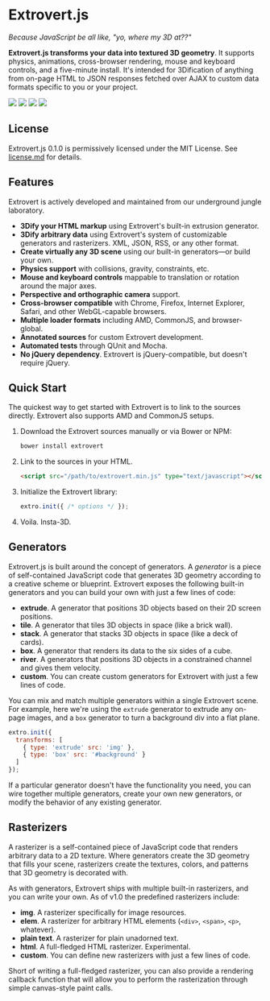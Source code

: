 # Extrovert.js #

*Because JavaScript be all like, "yo, where my 3D at??"*

**Extrovert.js transforms your data into textured 3D geometry**. It supports physics, animations, cross-browser rendering, mouse and keyboard controls, and a five-minute install. It's intended for 3Dification of anything from on-page HTML to JSON responses fetched over AJAX to custom data formats specific to you or your project.

![](../gh-pages/extrovert_famous_photos.jpg)
![](../gh-pages/extrovert_art_of_war.jpg)
![](../gh-pages/extrovert_xkcdown.jpg)
![](../gh-pages/extrovert_cards.jpg)

## License ##

Extrovert.js 0.1.0 is permissively licensed under the MIT License. See [license.md](LICENSE.md) for details.

## Features ##

Extrovert is actively developed and maintained from our underground jungle laboratory.

- **3Dify your HTML markup** using Extrovert's built-in extrusion generator.
- **3Dify arbitrary data** using Extrovert's system of customizable generators and rasterizers. XML, JSON, RSS, or any other format.
- **Create virtually any 3D scene** using our built-in generators&mdash;or build your own.
- **Physics support** with collisions, gravity, constraints, etc.
- **Mouse and keyboard controls** mappable to translation or rotation around the major axes.
- **Perspective and orthographic camera** support.
- **Cross-browser compatible** with Chrome, Firefox, Internet Explorer, Safari, and other WebGL-capable browsers.
- **Multiple loader formats** including AMD, CommonJS, and browser-global.
- **Annotated sources** for custom Extrovert development.
- **Automated tests** through QUnit and Mocha.
- **No jQuery dependency**. Extrovert is jQuery-compatible, but doesn't require jQuery.

## Quick Start ##

The quickest way to get started with Extrovert is to link to the sources directly. Extrovert also supports AMD and CommonJS setups.

1. Download the Extrovert sources manually or via Bower or NPM:

    ```bash
    bower install extrovert
    ```

2. Link to the sources in your HTML.

    ```html
    <script src="/path/to/extrovert.min.js" type="text/javascript"></script>
    ```

3. Initialize the Extrovert library:

    ```javascript
    extro.init({ /* options */ });
    ```

4. Voila. Insta-3D.

## Generators ##

Extrovert.js is built around the concept of generators. A *generator* is a piece of self-contained JavaScript code that generates 3D geometry according to a creative scheme or blueprint. Extrovert exposes the following built-in generators and you can build your own with just a few lines of code:

- **extrude**. A generator that positions 3D objects based on their 2D screen positions.
- **tile**. A generator that tiles 3D objects in space (like a brick wall).
- **stack**. A generator that stacks 3D objects in space (like a deck of cards).
- **box**. A generator that renders its data to the six sides of a cube.
- **river**. A generators that positions 3D objects in a constrained channel and gives them velocity.
- **custom**. You can create custom generators for Extrovert with just a few lines of code.

You can mix and match multiple generators within a single Extrovert scene. For example, here we're using the `extrude` generator to extrude any on-page images, and a `box` generator to turn a background div into a flat plane.

```javascript
extro.init({
  transforms: [
    { type: 'extrude' src: 'img' },
    { type: 'box' src: '#background' }
  ]
});
```

If a particular generator doesn't have the functionality you need, you can wire together multiple generators, create your own new generators, or modify the behavior of any existing generator.

## Rasterizers ##

A rasterizer is a self-contained piece of JavaScript code that renders arbitrary data to a 2D texture. Where generators create the 3D geometry that fills your scene, rasterizers create the textures, colors, and patterns that 3D geometry is decorated with.

As with generators, Extrovert ships with multiple built-in rasterizers, and you can write your own. As of v1.0 the predefined rasterizers include:

- **img**. A rasterizer specifically for image resources.
- **elem**. A rasterizer for arbitrary HTML elements (`<div>`, `<span>`, `<p>`, whatever).
- **plain text**. A rasterizer for plain unadorned text.
- **html**. A full-fledged HTML rasterizer. Experimental.
- **custom**. You can define new rasterizers with just a few lines of code.

Short of writing a full-fledged rasterizer, you can also provide a rendering callback function that will allow you to perform the rasterization through simple canvas-style paint calls.

[1]: http://google.com
